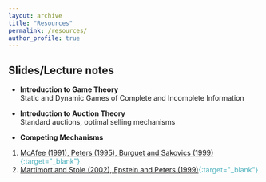 ```yaml
---
layout: archive
title: "Resources"
permalink: /resources/
author_profile: true
---
```


## Slides/Lecture notes

* **Introduction to Game Theory** <br> 
Static and Dynamic Games of Complete and Incomplete Information

* **Introduction to Auction Theory** <br> 
Standard auctions, optimal selling mechanisms

* **Competing Mechanisms** 
1. <span style="color:#4CB1BD;">[McAfee (1991), Peters (1995), Burguet and Sakovics (1999)](../files/resources/Lecture_1___Competing_Auctions.pdf){:target="_blank"}
2. <span style="color:#4CB1BD;">[Martimort and Stole (2002), Epstein and Peters (1999)](../files/resources/Lecture_2___Competing_Mechanisms__Revelation_Principle_and_Extensions.pdf){:target="_blank"}

